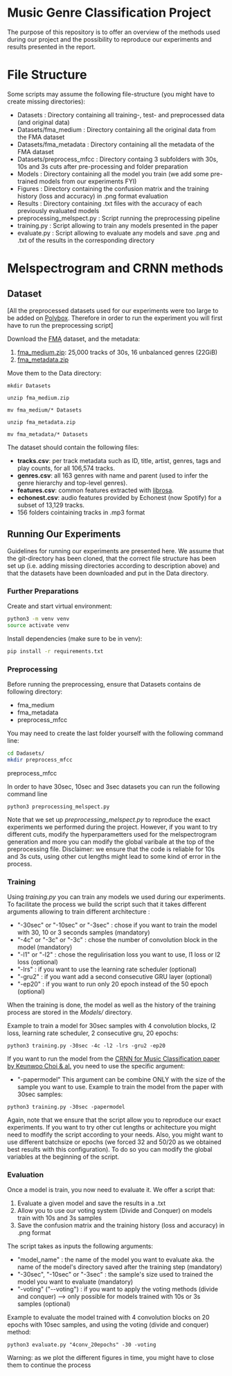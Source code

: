 # Music Genre Classification Project
The purpose of this repository is to offer an overview of the methods used during our project and the possibility to reproduce our experiments and results presented in the report.

# File Structure
Some scripts may assume the following file-structure (you might have to create missing directories):
- Datasets : Directory containing all training-, test- and preprocessed data (and original data)
- Datasets/fma_medium : Directory containing all the original data from the FMA dataset
- Datasets/fma_metadata : Directory containing all the metadata of the FMA dataset
- Datasets/preprocess_mfcc : Directory containg 3 subfolders with 30s, 10s and 3s cuts after pre-processing and folder preparation
- Models : Directory containing all the model you train (we add some pre-trained models from our experiments FYI)
- Figures : Directory containing the confusion matrix and the training history (loss and accuracy) in .png format evaluation
- Results : Directory containing .txt files with the accuracy of each previously evaluated models
- preprocessing_melspect.py : Script running the preprocessing pipeline
- training.py : Script allowing to train any models presented in the paper
- evaluate.py : Script allowing to evaluate any models and save .png and .txt of the results in the corresponding directory


# Melspectrogram and CRNN methods
## Dataset

[All the preprocessed datasets used for our experiments were too large to be added on [Polybox](https://polybox.ethz.ch/). Therefore in order to run the experiment you will first have to run the preprocessing script]

Download the [FMA](https://github.com/mdeff/fma) dataset, and the metadata:

1. [fma_medium.zip](https://os.unil.cloud.switch.ch/fma/fma_medium.zip): 25,000 tracks of 30s, 16 unbalanced genres (22GiB)
2. [fma_metadata.zip](https://os.unil.cloud.switch.ch/fma/fma_metadata.zip)

Move them to the Data directory:
```
mkdir Datasets

unzip fma_medium.zip

mv fma_medium/* Datasets

unzip fma_metadata.zip

mv fma_metadata/* Datasets
```
The dataset should contain the following files:
- **tracks.csv**: per track metadata such as ID, title, artist, genres, tags and play counts, for all 106,574 tracks.
- **genres.csv**: all 163 genres with name and parent (used to infer the genre hierarchy and top-level genres).
- **features.csv**: common features extracted with [librosa](https://librosa.org/doc/latest/index.html).
- **echonest.csv**: audio features provided by Echonest (now Spotify) for a subset of 13,129 tracks.
- 156 folders cointaining tracks in .mp3 format

## Running Our Experiments

Guidelines for running our experiments are presented here. We assume that the git-directory has been cloned, that the correct file structure has been set up (i.e. adding missing directories according to description above) and that the datasets have been downloaded and put in the Data directory.

### Further Preparations

Create and start virtual environment:
```bash
python3 -m venv venv
source activate venv
```
Install dependencies (make sure to be in venv):
```bash
pip install -r requirements.txt
```

### Preprocessing

Before running the preprocessing, ensure that Datasets contains de following directory:
- fma_medium
- fma_metadata
- preprocess_mfcc

You may need to create the last folder yourself with the following command line:
```bash
cd Dadasets/
mkdir preprocess_mfcc
```
preprocess_mfcc

In order to have 30sec, 10sec and 3sec datasets you can run the following command line
```
python3 preprocessing_melspect.py
```

Note that we set up *preprocessing_melspect.py* to reproduce the exact experiments we performed during the project. However, if you want to try different cuts, modify the hyperparametters used for the melspectrogram generation and more you can modify the global varibale at the top of the preprocessing file.
Disclaimer: we ensure that the code is reliable for 10s and 3s cuts, using other cut lengths might lead to some kind of error in the process. 

### Training
Using *training.py* you can train any models we used during our experiments. To facilitate the process we build the script such that it takes different arguments allowing to train different architecture :

- "-30sec" or "-10sec" or "-3sec" : chose if you want to train the model with 30, 10 or 3 seconds samples (mandatory)
- "-4c" or "-3c" or "-3c" : chose the number of convolution block in the model (mandatory)
- "-l1" or "-l2" : chose the regulirisation loss you want to use, l1 loss or l2 loss (optional)
- "-lrs" : if you want to use the learning rate scheduler (optional)
- "-gru2" : if you want add a second consecutive GRU layer (optional)
- "-ep20" : if you want to run only 20 epoch instead of the 50 epoch (optional)

When the training is done, the model as well as the history of the training process are stored in the *Models/* directory.


Example to train a model for 30sec samples with 4 convolution blocks, l2 loss, learning rate scheduler, 2 consecutive gru, 20 epochs: 
```
python3 training.py -30sec -4c -l2 -lrs -gru2 -ep20
```

If you want to run the model from the [CRNN for Music Classification paper by Keunwoo Choi & al.](https://scholar.google.co.kr/citations?view_op=view_citation&hl=en&user=ZrqdSu4AAAAJ&sortby=pubdate&citation_for_view=ZrqdSu4AAAAJ:ULOm3_A8WrAC) you need to use the specific argument:
- "-papermodel"
This argument can be combine ONLY with the size of the sample you want to use.
Example to train the model from the paper with 30sec samples:

```
python3 training.py -30sec -papermodel
```

Again, note that we ensure that the script allow you to reproduce our exact experiments. If you want to try other cut lengths or achitecture you might need to modfify the script according to your needs. Also, you might want to use different batchsize or epochs (we forced 32 and 50/20 as we obtained best results with this configuration). To do so you can modify the global variables at the beginning of the script.

### Evaluation
Once a model is train, you now need to evaluate it. We offer a script that:

1. Evaluate a given model and save the results in a .txt
2. Allow you to use our voting system (Divide and Conquer) on models train with 10s and 3s samples
3. Save the confusion matrix and the training history (loss and accuracy) in .png format

The script takes as inputs the following arguments:

- "model_name" : the name of the model you want to evaluate aka. the name of the model's directory saved after the training step (mandatory)
- "-30sec", "-10sec" or "-3sec" : the sample's size used to trained the model you want to evaluate (mandatory)
- "-voting" ("--voting") : if you want to apply the voting methods (divide and conquer) --> only possible for models trained with 10s or 3s samples (optional)


Example to evaluate the model trained with 4 convolution blocks on 20 epochs with 10sec samples, and using the voting (divide and conquer) method:

```
python3 evaluate.py "4conv_20epochs" -30 -voting
```

Warning: as we plot the different figures in time, you might have to close them to continue the process
